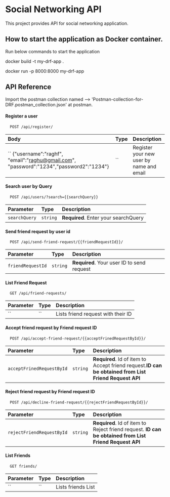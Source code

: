 
# Social Networking API

This project provides API for social networking application.

## How to start the application as Docker container.

Run below commands to start the application 

 docker build -t my-drf-app .

 docker run -p 8000:8000 my-drf-app



## API Reference
Import the postman collection named --> 'Postman-collection-for-DRF.postman_collection.json' at postman.

#### Register a user
```http
  POST /api/register/
```

| Body | Type     | Description                |
| :-------- | :------- | :------------------------- |
| `` {"username":"raghf", "email":"raghu@gmail.com",  "password":"1234","password2":"1234"}| `` | Register your new user by name and email  |

#### Search user by Query

```http
  POST /api/users/?search={{searchQuery}}
```

| Parameter | Type     | Description                |
| :-------- | :------- | :------------------------- |
| `searchQuery` | `string` | **Required**. Enter your searchQuery|

#### Send friend request by user id

```http
  POST /api/send-friend-request/{{friendRequestId}}/
```

| Parameter | Type     | Description                |
| :-------- | :------- | :------------------------- |
| `friendRequestId` | `string` | **Required**. Your user ID to send request |

#### List Friend Request

```http
  GET /api/friend-requests/
```

| Parameter | Type     | Description                       |
| :-------- | :------- | :-------------------------------- |
| ``      | `` | Lists friend request with their ID |

#### Accept friend request by Friend request ID

```http
  POST /api/accept-friend-request/{{acceptFrinedRequestById}}/
```

| Parameter | Type     | Description                       |
| :-------- | :------- | :-------------------------------- |
| `acceptFrinedRequestById`      | `string` | **Required**. Id of item to Accept friend request.**ID can be obtained from List Friend Request API**|


#### Reject friend request by Friend request ID
```http
  POST /api/decline-friend-request/{{rejectFriendRequestById}}/
```

| Parameter | Type     | Description                       |
| :-------- | :------- | :-------------------------------- |
| `rejectFriendRequestById`      | `string` | **Required**. Id of item to Reject friend request. **ID can be obtained from List Friend Request API**|

#### List Friends
```http
  GET friends/
```

| Parameter | Type     | Description                       |
| :-------- | :------- | :-------------------------------- |
| ``      | `` | Lists friends List |



